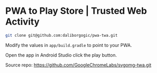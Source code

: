 # PWA to Play Store | Trusted Web Activity

```bash
git clone git@github.com:daliborgogic/pwa-twa.git
```

Modify the values in `app/build.gradle` to point to your PWA. 

Open the app in Android Studio click the play button. 

Source repo: https://github.com/GoogleChromeLabs/svgomg-twa.git
